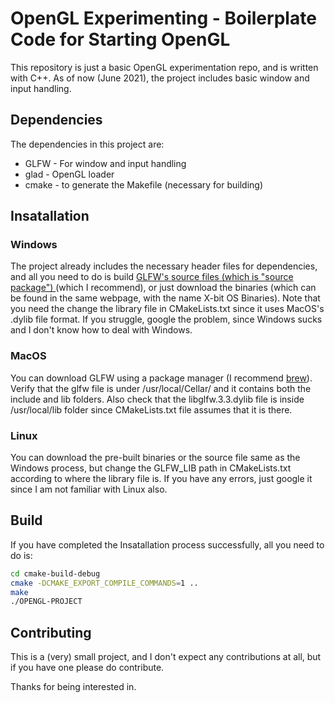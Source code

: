 # OpenGL Experimenting - Boilerplate Code for Starting OpenGL

This repository is just a basic OpenGL experimentation repo, and is written with C++. As of now (June 2021), the project includes basic window and input handling.

## Dependencies

The dependencies in this project are:

* GLFW - For window and input handling
* glad - OpenGL loader
* cmake - to generate the Makefile (necessary for building)

## Insatallation

### Windows
The project already includes the necessary header files for dependencies, and all you need to do is build [GLFW's source files (which is "source package") ](https://www.glfw.org/download.html) (which I recommend), or just download the binaries (which can be found in the same webpage, with the name X-bit OS Binaries). Note that you need the change the library file in CMakeLists.txt since it uses MacOS's .dylib file format. If you struggle, google the problem, since Windows sucks and I don't know how to deal with Windows.

### MacOS

You can download GLFW using a package manager (I recommend [brew](brew.sh)). Verify that the glfw file is under /usr/local/Cellar/ and it contains both the include and lib folders. Also check that the libglfw.3.3.dylib file is inside /usr/local/lib folder since CMakeLists.txt file assumes that it is there. 

### Linux
You can download the pre-built binaries or the source file same as the Windows process, but change the GLFW_LIB path in CMakeLists.txt according to where the library file is. If you have any errors, just google it since I am not familiar with Linux also.

## Build

If you have completed the Insatallation process successfully, all you need to do is:

```bash
cd cmake-build-debug
cmake -DCMAKE_EXPORT_COMPILE_COMMANDS=1 ..
make
./OPENGL-PROJECT
```

## Contributing
This is a (very) small project, and I don't expect any contributions at all, but if you have one please do contribute.

Thanks for being interested in.

